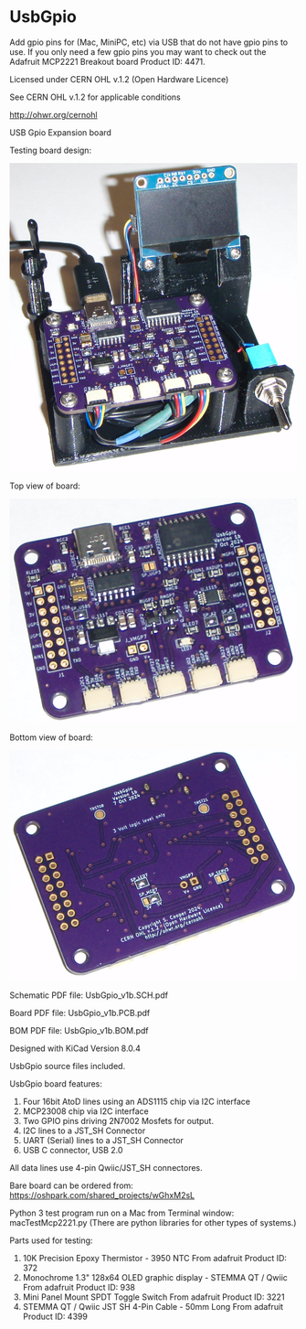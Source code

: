# UsbGpio

Add gpio pins for (Mac, MiniPC, etc) via USB that do not have gpio pins to use.
If you only need a few gpio pins you may want to check out the Adafruit MCP2221 Breakout board Product ID: 4471.

Licensed under CERN OHL v.1.2 (Open Hardware Licence)

See CERN OHL v.1.2 for applicable conditions

http://ohwr.org/cernohl

USB Gpio Expansion board

Testing board design:

![alt text](https://github.com/Sd4Projects/UsbGpio/blob/main/UsbGpioTestSetup.png?raw=true "finishedboard")

Top view of board:

![alt text](https://github.com/Sd4Projects/UsbGpio/blob/main/UsbGpioTop.png?raw=true "TopView")

Bottom view of board:

![alt text](https://github.com/Sd4Projects/UsbGpio/blob/main/UsbGpioBot.png?raw=true "BottomView")

Schematic PDF file: UsbGpio_v1b.SCH.pdf

Board PDF file: UsbGpio_v1b.PCB.pdf

BOM PDF file: UsbGpio_v1b.BOM.pdf

Designed with KiCad Version 8.0.4

UsbGpio source files included.

UsbGpio board features:
1. Four 16bit AtoD lines using an ADS1115 chip via I2C interface
2. MCP23008 chip via I2C interface
3. Two GPIO pins driving 2N7002 Mosfets for output.
4. I2C lines to a JST_SH Connector
5. UART (Serial) lines to a JST_SH Connector
6. USB C connector, USB 2.0

All data lines use 4-pin Qwiic/JST_SH connectores.

Bare board can be ordered from: https://oshpark.com/shared_projects/wGhxM2sL

Python 3 test program run on a Mac from Terminal window: macTestMcp2221.py (There are python libraries for other types of systems.)

Parts used for testing:
1. 10K Precision Epoxy Thermistor - 3950 NTC From adafruit Product ID: 372
2. Monochrome 1.3" 128x64 OLED graphic display - STEMMA QT / Qwiic From adafruit Product ID: 938
3. Mini Panel Mount SPDT Toggle Switch From adafruit Product ID: 3221
4. STEMMA QT / Qwiic JST SH 4-Pin Cable - 50mm Long From adafruit Product ID: 4399
